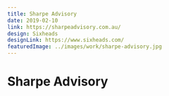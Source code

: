 ```yaml
---
title: Sharpe Advisory
date: 2019-02-10
link: https://sharpeadvisory.com.au/
design: Sixheads
designLink: https://www.sixheads.com/
featuredImage: ../images/work/sharpe-advisory.jpg
---
```


# Sharpe Advisory
